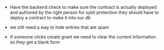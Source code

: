 

 * Have the backend check to make sure the contract is actually deployed and authored by the right person for sybil protection
  they should have to deploy a contract to make it into our db

 * we still need a way to hide entries that are spam

 * if someone clicks create grant we need to clear the current information so they get a blank form
